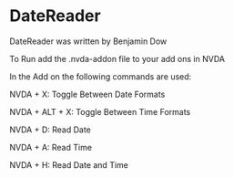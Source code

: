 # DateReader #

DateReader was written by Benjamin Dow


To Run add the .nvda-addon file to your add ons in NVDA


In the Add on the following commands are used:

NVDA + X: Toggle Between Date Formats

NVDA + ALT + X: Toggle Between Time Formats

NVDA + D: Read Date

NVDA + A: Read Time

NVDA + H: Read Date and Time